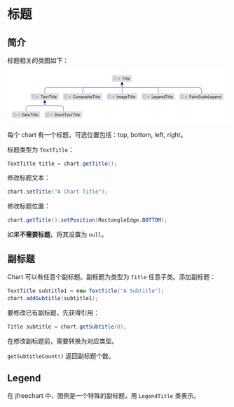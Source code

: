 # 标题

## 简介

标题相关的类图如下：

![image-20250115124139284](./images/image-20250115124139284.png)

每个 chart 有一个标题，可选位置包括：top, bottom, left, right。

标题类型为 `TextTitle`：

```java
TextTitle title = chart.getTitle();
```

修改标题文本：

```java
chart.setTitle("A Chart Title");
```

修改标题位置：

```java
chart.getTitle().setPosition(RectangleEdge.BOTTOM);
```

如果**不需要标题**，将其设置为 `null`。

## 副标题

Chart 可以有任意个副标题。副标题为类型为 `Title` 任意子类。添加副标题：

```java
TextTitle subtitle1 = new TextTitle("A Subtitle");
chart.addSubtitle(subtitle1);
```

要修改已有副标题，先获得引用：

```java
Title subtitle = chart.getSubtitle(0);
```

在修改副标题前，需要转换为对应类型。

`getSubtitleCount()` 返回副标题个数。

## Legend

在 jfreechart 中，图例是一个特殊的副标题，用 `LegendTitle` 类表示。


